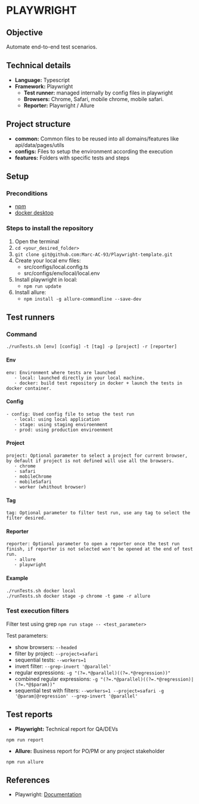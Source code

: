 # PLAYWRIGHT


## Objective

Automate end-to-end test scenarios.


## Technical details

- **Language:** Typescript
- **Framework:** Playwright
    - **Test runner:** managed internally by config files in playwright
    - **Browsers:** Chrome, Safari, mobile chrome, mobile safari.
    - **Reporter:** Playwright / Allure

## Project structure

- **common:** Common files to be reused into all domains/features like api/data/pages/utils
- **configs:** Files to setup the environment according the execution
- **features:** Folders with specific tests and steps

## Setup

### Preconditions
- [npm](https://docs.npmjs.com/downloading-and-installing-node-js-and-npm)
- [docker desktop](https://www.docker.com/products/docker-desktop/)


### Steps to install the repository

1. Open the terminal
2. `cd <your_desired_folder>`
3. `git clone git@github.com:Marc-AC-93/Playwright-template.git`
4. Create your local env files:
   - src/configs/local.config.ts
   - src/configs/env/local/local.env
5. Install playwright in local:
   - `npm run update`
6. Install allure:
   - `npm install -g allure-commandline --save-dev`

## Test runners

### Command
```
./runTests.sh [env] [config] -t [tag] -p [project] -r [reporter]
```

#### Env
```
env: Environment where tests are launched
   · local: launched directly in your local machine.
   · docker: build test repository in docker + launch the tests in docker container.
```

#### Config
```
- config: Used config file to setup the test run
   · local: using local application
   · stage: using staging enviroenment
   · prod: using production enviroenment
```

#### Project
```
project: Optional parameter to select a project for current browser, by default if project is not defined will use all the browsers.
   · chrome
   · safari
   · mobileChrome
   · mobileSafari
   · worker (whithout browser)
```

#### Tag
```
tag: Optional parameter to filter test run, use any tag to select the filter desired.
```

#### Reporter
```
reporter: Optional parameter to open a reporter once the test run finish, if reporter is not selected won't be opened at the end of test run. 
   · allure
   · playwright
```

#### Example
```
./runTests.sh docker local
./runTests.sh docker stage -p chrome -t game -r allure
```

### Test execution filters

Filter test using grep `npm run stage -- <test_parameter>`

Test parameters:

- show browsers: `--headed`
- filter by project: `--project=safari`
- sequential tests: `--workers=1`
- invert filter: `--grep-invert '@parallel'`
- regular expressions: `-g "(?=.*@parallel)((?=.*@regression))"`
- combined regular expressions: `-g "(?=.*@parallel)((?=.*@regression)|(?=.*@$param))"`
- sequential test with filters: `--workers=1 --project=safari -g '@param|@regression' --grep-invert '@parallel'`


## Test reports

- **Playwright:** Technical report for QA/DEVs
```
npm run report
```

- **Allure:** Business report for PO/PM or any project stakeholder
```
npm run allure
```

## References

- Playwright: [Documentation](https://playwright.dev/docs/intro)
